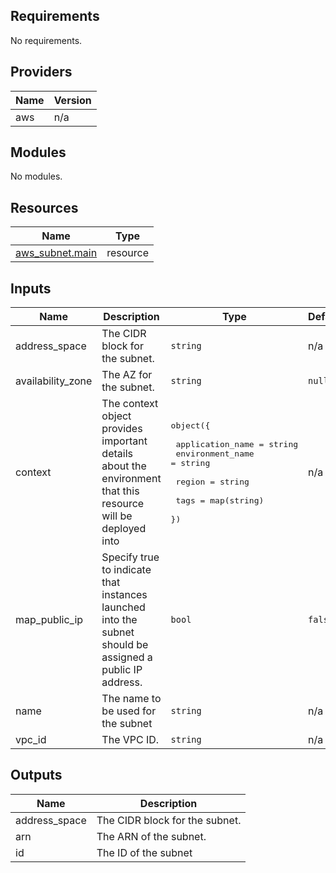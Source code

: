 [comment]: # (BEGIN_TF_DOCS)

## Requirements

No requirements.

## Providers

| Name | Version |
|------|---------|
| aws | n/a |

## Modules

No modules.

## Resources

| Name | Type |
|------|------|
| [aws_subnet.main](https://registry.terraform.io/providers/hashicorp/aws/latest/docs/resources/subnet) | resource |

## Inputs

| Name | Description | Type | Default | Required |
|------|-------------|------|---------|:--------:|
| address\_space | The CIDR block for the subnet. | `string` | n/a | yes |
| availability\_zone | The AZ for the subnet. | `string` | `null` | no |
| context | The context object provides important details about the environment that this resource will be deployed into | <pre>object({<br><br>    application_name = string<br>    environment_name = string<br><br>    region = string<br><br>    tags = map(string)<br>  })</pre> | n/a | yes |
| map\_public\_ip | Specify true to indicate that instances launched into the subnet should be assigned a public IP address. | `bool` | `false` | no |
| name | The name to be used for the subnet | `string` | n/a | yes |
| vpc\_id | The VPC ID. | `string` | n/a | yes |

## Outputs

| Name | Description |
|------|-------------|
| address\_space | The CIDR block for the subnet. |
| arn | The ARN of the subnet. |
| id | The ID of the subnet |

[comment]: # (END_TF_DOCS)